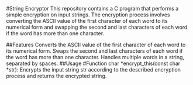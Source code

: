 #String Encryptor
This repository contains a C program that performs a simple encryption on input strings. The encryption process involves converting the ASCII value of the first character of each word to its numerical form and swapping the second and last characters of each word if the word has more than one character.

##Features
Converts the ASCII value of the first character of each word to its numerical form.
Swaps the second and last characters of each word if the word has more than one character.
Handles multiple words in a string, separated by spaces.
##Usage
#Function
char *encrypt_this(const char *str): Encrypts the input string str according to the described encryption process and returns the encrypted string.
